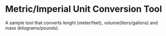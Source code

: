 # Metric/Imperial Unit Conversion Tool
A sample tool that converts lenght (meter/feet), volume(liters/gallons) and mass (kilograms/pounds).
